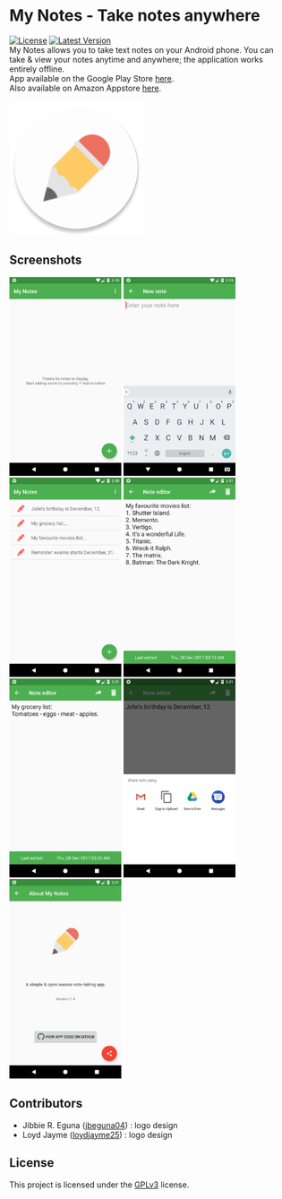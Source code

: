 # My Notes - Take notes anywhere
[![License](https://img.shields.io/badge/license-GPLv3-brightgreen.svg)](https://github.com/Abdallah-Abdelazim/My-Notes/blob/master/LICENSE)
[![Latest Version](https://img.shields.io/badge/latest%20ver-v1.5-brightgreen.svg)](https://github.com/Abdallah-Abdelazim/My-Notes/releases/latest)  
My Notes allows you to take text notes on your Android phone. You can take & view your notes anytime and anywhere; the application works entirely offline.  
App available on the Google Play Store [here](https://play.google.com/store/apps/details?id=com.aa.mynotes).  
Also available on Amazon Appstore [here](http://a.co/dSgDfIh).  

<img src="./metadata/android/en-US/images/icon.png" alt="original_logo" width="240" />  

## Screenshots
<img src="./metadata/android/en-US/images/screenshots/en_1.png" alt="screenshot_1" width="200" /> <img src="./metadata/android/en-US/images/screenshots/en_2.png" alt="screenshot_2" width="200" /> <img src="./metadata/android/en-US/images/screenshots/en_3.png" alt="screenshot_3" width="200" /> <img src="./metadata/android/en-US/images/screenshots/en_4.png" alt="screenshot_4" width="200" /> <img src="./metadata/android/en-US/images/screenshots/en_5.png" alt="screenshot_5" width="200" /> <img src="./metadata/android/en-US/images/screenshots/en_6.png" alt="screenshot_6" width="200" /> <img src="./metadata/android/en-US/images/screenshots/en_7.png" alt="screenshot_7" width="200" />

## Contributors
* Jibbie R. Eguna ([jbeguna04](https://github.com/jbeguna04)) : logo design  
* Loyd Jayme ([loydjayme25](https://github.com/loydjayme25)) : logo design  

## License
This project is licensed under the [GPLv3](https://github.com/Abdallah-Abdelazim/MyNotes/blob/master/LICENSE) license.  
